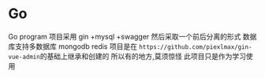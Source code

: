 # Go
Go program
项目采用 gin +mysql +swagger 然后采取一个前后分离的形式
数据库支持多数据库 mongodb redis 
项目是在 ```https://github.com/piexlmax/gin-vue-admin```的基础上继承和创建的
所以有的地方,莫须惊怪  此项目只是作为学习使用
